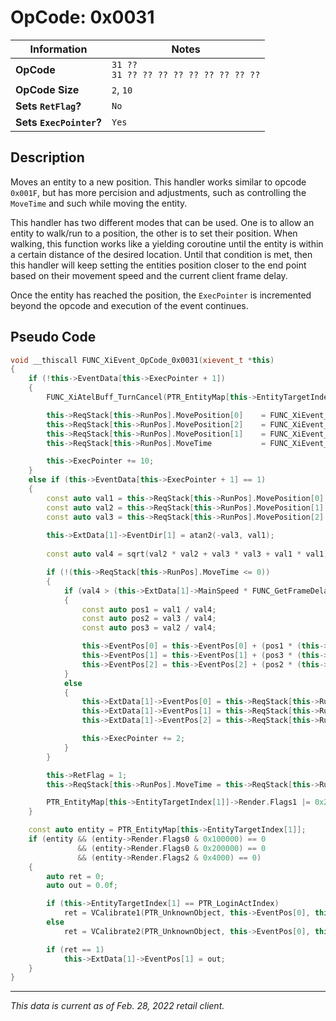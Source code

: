 # OpCode: 0x0031

| Information               | Notes |
|---                        |---    |
| **OpCode**                | `31 ??` <br> `31 ?? ?? ?? ?? ?? ?? ?? ?? ??` |
| **OpCode Size**           | `2`, `10` |
| **Sets `RetFlag`?**       | `No`  |
| **Sets `ExecPointer`?**   | `Yes` |

## Description

Moves an entity to a new position. This handler works similar to opcode `0x001F`, but has more percision and adjustments, such as controlling the `MoveTime` and such while moving the entity.

This handler has two different modes that can be used. One is to allow an entity to walk/run to a position, the other is to set their position. When walking, this function works like a yielding coroutine until the entity is within a certain distance of the desired location. Until that condition is met, then this handler will keep setting the entities position closer to the end point based on their movement speed and the current client frame delay.

Once the entity has reached the position, the `ExecPointer` is incremented beyond the opcode and execution of the event continues.

## Pseudo Code

```cpp
void __thiscall FUNC_XiEvent_OpCode_0x0031(xievent_t *this)
{
    if (!this->EventData[this->ExecPointer + 1])
    {
        FUNC_XiAtelBuff_TurnCancel(PTR_EntityMap[this->EntityTargetIndex[1]]);

        this->ReqStack[this->RunPos].MovePosition[0]    = FUNC_XiEvent_getworkofs_(this, 2) * 0.001;
        this->ReqStack[this->RunPos].MovePosition[2]    = FUNC_XiEvent_getworkofs_(this, 4) * 0.001;
        this->ReqStack[this->RunPos].MovePosition[1]    = FUNC_XiEvent_getworkofs_(this, 6) * 0.001;
        this->ReqStack[this->RunPos].MoveTime           = FUNC_XiEvent_getworkofs_(this, 8) * 0.001;

        this->ExecPointer += 10;
    }
    else if (this->EventData[this->ExecPointer + 1] == 1)
    {
        const auto val1 = this->ReqStack[this->RunPos].MovePosition[0] - this->EventPos[0];
        const auto val2 = this->ReqStack[this->RunPos].MovePosition[1] - this->EventPos[1];
        const auto val3 = this->ReqStack[this->RunPos].MovePosition[2] - this->EventPos[2];
        
        this->ExtData[1]->EventDir[1] = atan2(-val3, val1);
        
        const auto val4 = sqrt(val2 * val2 + val3 * val3 + val1 * val1);

        if (!(this->ReqStack[this->RunPos].MoveTime <= 0))
        {
            if (val4 > (this->ExtData[1]->MainSpeed * FUNC_GetFrameDelay() * 0.016666668)
            {
                const auto pos1 = val1 / val4;
                const auto pos2 = val3 / val4;
                const auto pos3 = val2 / val4;

                this->EventPos[0] = this->EventPos[0] + (pos1 * (this->ExtData[1]->MainSpeed * Func_GetFrameDelay()) / 60.0);
                this->EventPos[1] = this->EventPos[1] + (pos3 * (this->ExtData[1]->MainSpeed * Func_GetFrameDelay()) / 60.0);
                this->EventPos[2] = this->EventPos[2] + (pos2 * (this->ExtData[1]->MainSpeed * Func_GetFrameDelay()) / 60.0);
            }
            else
            {
                this->ExtData[1]->EventPos[0] = this->ReqStack[this->RunPos].MovePosition[0];
                this->ExtData[1]->EventPos[1] = this->ReqStack[this->RunPos].MovePosition[1];
                this->ExtData[1]->EventPos[2] = this->ReqStack[this->RunPos].MovePosition[2];

                this->ExecPointer += 2;
            }
        }

        this->RetFlag = 1;
        this->ReqStack[this->RunPos].MoveTime = this->ReqStack[this->RunPos].MoveTime - FUNC_GetFrameDelay();

        PTR_EntityMap[this->EntityTargetIndex[1]]->Render.Flags1 |= 0x20000;
    }

    const auto entity = PTR_EntityMap[this->EntityTargetIndex[1]];
    if (entity && (entity->Render.Flags0 & 0x100000) == 0
               && (entity->Render.Flags0 & 0x200000) == 0
               && (entity->Render.Flags2 & 0x4000) == 0)
    {
        auto ret = 0;
        auto out = 0.0f;

        if (this->EntityTargetIndex[1] == PTR_LoginActIndex)
            ret = VCalibrate1(PTR_UnknownObject, this->EventPos[0], this->EventPos[1], this->EventPos[2], 50.0, &out);
        else
            ret = VCalibrate2(PTR_UnknownObject, this->EventPos[0], this->EventPos[1], this->EventPos[2], &out);

        if (ret == 1)
            this->ExtData[1]->EventPos[1] = out;
    }
}
```

---

_This data is current as of Feb. 28, 2022 retail client._